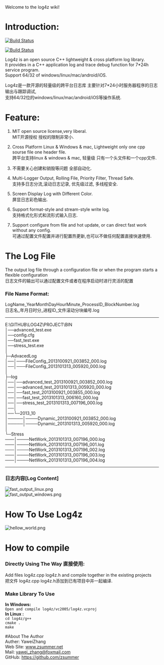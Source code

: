 Welcome to the log4z wiki!  
# Introduction:    

[![Build Status](https://travis-ci.org/franramirez688/log4z.svg?branch=master)](https://travis-ci.org/franramirez688/log4z)

[![Build Status](https://webapi.biicode.com/v1/badges/fenix/fenix/log4z/master)](https://www.biicode.com/fenix/log4z) 

Log4z is an open source C++ lightweight & cross platform log library.   
It provides in a C++ application log and trace debug function for 7*24h service program.  
Support 64/32 of windows/linux/mac/android/iOS.   

Log4z是一款开源的轻量级的跨平台日志库 主要针对7*24小时服务器程序的日志输出与跟踪调试,   
支持64/32位的windows/linux/mac/android/iOS等操作系统.  
  


# Feature:  
    
1. MIT open source license,very liberal.  
   MIT开源授权 授权的限制非常小.  

2. Cross Platform Linux & Windows & mac, Lightweight  only one cpp sourse file one header file.  
   跨平台支持linux & windows & mac, 轻量级 只有一个头文件和一个cpp文件.  
  
3. 不需要关心创建和销毁等问题 全部自动化.  
   
4. Multi-Logger Output, Rolling File, Priority Filter, Thread Safe.  
   支持多日志分流,滚动日志记录, 优先级过滤, 多线程安全.  

5. Screen Display Log with Different Color.  
   屏显日志彩色输出.  

6. Support format-style and stream-style write log.  
   支持格式化形式和流形式输入日志.  

7. Support configure from file and hot update, or can direct fast work without any config.  
   可通过配置文件配置并进行配置热更新,也可以不做任何配置直接快速使用.  


# The  Log File  
The output log file through a configuration file or when the program starts a flexible configuration   
日志文件的输出可以通过配置文件或者在程序启动时进行灵活的配置   
  
### File Name Format:   
LogName_YearMonthDayHourMinute_ProcessID_BlockNumber.log    
日志名_年月日时分_进程ID_文件滚动分块编号.log    
  
***   
E:\GITHUB\LOG4Z\PROJECT\BIN  
│──advanced_test.exe  
│──config.cfg  
│──fast_test.exe  
│──stress_test.exe  
│  
├─AdvacedLog  
│──│───FileConfig_2013100921_003852_000.log  
│──│───FileConfig_2013101313_005920_000.log  
│  
├─log  
│──│──advanced_test_2013100921_003852_000.log  
│──│──advanced_test_2013101313_005920_000.log    
│──│──fast_test_2013100921_003855_000.log  
│──│──fast_test_2013101313_006160_000.log  
│──│──stress_test_2013101313_007196_000.log  
│──│  
│──└─2013_10  
│─────│────Dynamic_2013100921_003852_000.log  
│─────│────Dynamic_2013101313_005920_000.log  
│  
└─Stress  
───│────NetWork_2013101313_007196_000.log  
───│────NetWork_2013101313_007196_001.log  
───│────NetWork_2013101313_007196_002.log  
───│────NetWork_2013101313_007196_003.log  
───│────NetWork_2013101313_007196_004.log  
***  
### 日志内容[Log Content]  
![fast_output_linux.png](https://raw.github.com/zsummer/wiki-pic/master/log4z/fast_output_linux.png)  
![fast_output_windows.png](https://raw.github.com/zsummer/wiki-pic/master/log4z/fast_output_windows.png)  

# How To Use Log4z  
![hellow_world.png](https://raw.github.com/zsummer/wiki-pic/master/log4z/hellow_world.png)  

# How to compile  
### Directly Using The Way 直接使用:    
Add files log4z.cpp log4z.h and compile together in the existing projects  
把文件 log4z.cpp log4z.h添加到已有项目中并一起编译.  
### Make Library To Use   
**In Windows:**  
`Open and compile log4z/vc2005/log4z.vcproj`  
**In Linux :**   
`cd log4z/g++`   
`cmake .`   
`make`   

#About The Author  
Auther: YaweiZhang  
Web Site: www.zsummer.net  
Mail: yawei_zhang@foxmail.com  
GitHub: https://github.com/zsummer  

